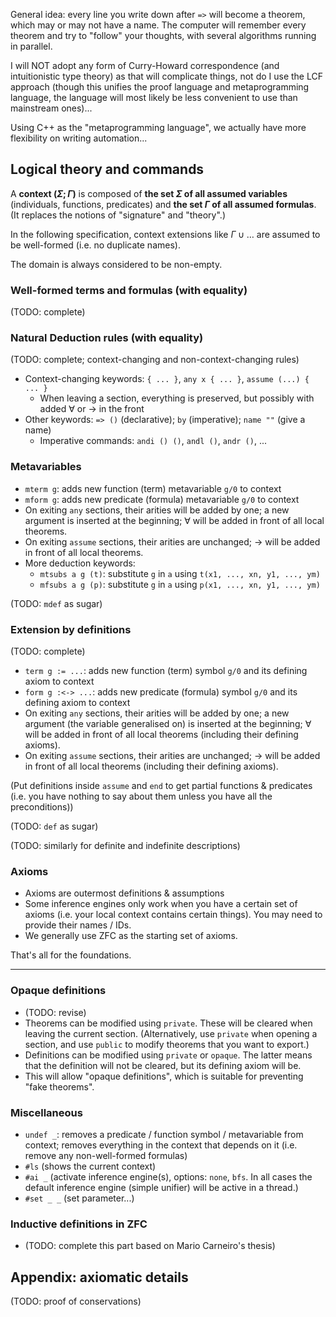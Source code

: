 General idea: every line you write down after `=>` will become a theorem, which may or may not have a name. The computer will remember every theorem and try to "follow" your thoughts, with several algorithms running in parallel.

I will NOT adopt any form of Curry-Howard correspondence (and intuitionistic type theory) as that will complicate things, not do I use the LCF approach (though this unifies the proof language and metaprogramming language, the language will most likely be less convenient to use than mainstream ones)...

Using C++ as the "metaprogramming language", we actually have more flexibility on writing automation...



## Logical theory and commands

A **context $(\Sigma; \Gamma)$** is composed of **the set $\Sigma$ of all assumed variables** (individuals, functions, predicates) and **the set $\Gamma$ of all assumed formulas**. (It replaces the notions of "signature" and "theory".)

In the following specification, context extensions like $\Gamma \cup \ldots$ are assumed to be well-formed (i.e. no duplicate names).

The domain is always considered to be non-empty.



### Well-formed terms and formulas (with equality)

(TODO: complete)



### Natural Deduction rules (with equality)

(TODO: complete; context-changing and non-context-changing rules)

- Context-changing keywords: `{ ... }`, `any x { ... }`, `assume (...) { ... }`
  - When leaving a section, everything is preserved, but possibly with added $\forall$ or $\rightarrow$ in the front
- Other keywords: `=> ()` (declarative); `by` (imperative); `name ""` (give a name)
  - Imperative commands: `andi () ()`, `andl ()`, `andr ()`, ...



### Metavariables

- `mterm g`: adds new function (term) metavariable `g/0` to context
- `mform g`: adds new predicate (formula) metavariable `g/0` to context
- On exiting `any` sections, their arities will be added by one; a new argument is inserted at the beginning; $\forall$ will be added in front of all local theorems.
- On exiting `assume` sections, their arities are unchanged; $\rightarrow$ will be added in front of all local theorems.
- More deduction keywords:
  - `mtsubs a g (t)`: substitute `g` in `a` using `t(x1, ..., xn, y1, ..., ym)`
  - `mfsubs a g (p)`: substitute `g` in `a` using `p(x1, ..., xn, y1, ..., ym)`

(TODO: `mdef` as sugar)



### Extension by definitions

(TODO: complete)

- `term g := ...`: adds new function (term) symbol `g/0` and its defining axiom to context
- `form g :<-> ...`: adds new predicate (formula) symbol `g/0` and its defining axiom to context
- On exiting `any` sections, their arities will be added by one; a new argument (the variable generalised on) is inserted at the beginning; $\forall$ will be added in front of all local theorems (including their defining axioms).
- On exiting `assume` sections, their arities are unchanged; $\rightarrow$ will be added in front of all local theorems (including their defining axioms).

(Put definitions inside `assume` and `end` to get partial functions & predicates (i.e. you have nothing to say about them unless you have all the preconditions))

(TODO: `def` as sugar)

(TODO: similarly for definite and indefinite descriptions)



### Axioms

- Axioms are outermost definitions & assumptions
- Some inference engines only work when you have a certain set of axioms (i.e. your local context contains certain things). You may need to provide their names / IDs.
- We generally use ZFC as the starting set of axioms.



That's all for the foundations.

-----

### Opaque definitions

- (TODO: revise)
- Theorems can be modified using `private`. These will be cleared when leaving the current section. (Alternatively, use `private` when opening a section, and use `public` to modify theorems that you want to export.)
- Definitions can be modified using `private` or `opaque`. The latter means that the definition will not be cleared, but its defining axiom will be.
- This will allow "opaque definitions", which is suitable for preventing "fake theorems".



### Miscellaneous

- `undef _`: removes a predicate / function symbol / metavariable from context; removes everything in the context that depends on it (i.e. remove any non-well-formed formulas)
- `#ls` (shows the current context)
- `#ai _` (activate inference engine(s), options: `none`, `bfs`. In all cases the default inference engine (simple unifier) will be active in a thread.)
- `#set _ _` (set parameter...)



### Inductive definitions in ZFC

- (TODO: complete this part based on Mario Carneiro's thesis)



## Appendix: axiomatic details

(TODO: proof of conservations)